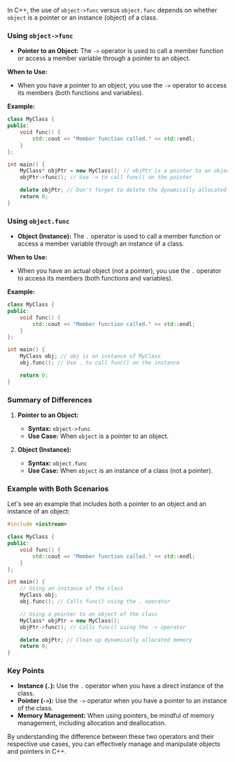 In C++, the use of `object->func` versus `object.func` depends on whether `object` is a pointer or an instance (object) of a class.

### Using `object->func`

- **Pointer to an Object:** The `->` operator is used to call a member function or access a member variable through a pointer to an object.

**When to Use:**
- When you have a pointer to an object, you use the `->` operator to access its members (both functions and variables).

**Example:**
```cpp
class MyClass {
public:
    void func() {
        std::cout << "Member function called." << std::endl;
    }
};

int main() {
    MyClass* objPtr = new MyClass(); // objPtr is a pointer to an object of MyClass
    objPtr->func(); // Use -> to call func() on the pointer

    delete objPtr; // Don't forget to delete the dynamically allocated memory
    return 0;
}
```

### Using `object.func`

- **Object (Instance):** The `.` operator is used to call a member function or access a member variable through an instance of a class.

**When to Use:**
- When you have an actual object (not a pointer), you use the `.` operator to access its members (both functions and variables).

**Example:**
```cpp
class MyClass {
public:
    void func() {
        std::cout << "Member function called." << std::endl;
    }
};

int main() {
    MyClass obj; // obj is an instance of MyClass
    obj.func(); // Use . to call func() on the instance

    return 0;
}
```

### Summary of Differences

1. **Pointer to an Object:**
   - **Syntax:** `object->func`
   - **Use Case:** When `object` is a pointer to an object.

2. **Object (Instance):**
   - **Syntax:** `object.func`
   - **Use Case:** When `object` is an instance of a class (not a pointer).

### Example with Both Scenarios

Let's see an example that includes both a pointer to an object and an instance of an object:

```cpp
#include <iostream>

class MyClass {
public:
    void func() {
        std::cout << "Member function called." << std::endl;
    }
};

int main() {
    // Using an instance of the class
    MyClass obj;
    obj.func(); // Calls func() using the . operator

    // Using a pointer to an object of the class
    MyClass* objPtr = new MyClass();
    objPtr->func(); // Calls func() using the -> operator

    delete objPtr; // Clean up dynamically allocated memory
    return 0;
}
```

### Key Points

- **Instance (`.`):** Use the `.` operator when you have a direct instance of the class.
- **Pointer (`->`):** Use the `->` operator when you have a pointer to an instance of the class.
- **Memory Management:** When using pointers, be mindful of memory management, including allocation and deallocation.

By understanding the difference between these two operators and their respective use cases, you can effectively manage and manipulate objects and pointers in C++.
